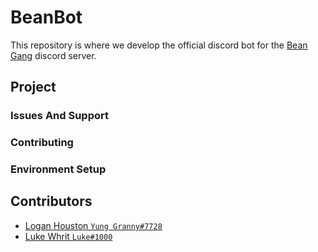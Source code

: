 # BeanBot

This repository is where we develop the official discord bot for the [Bean Gang](https://discord.gg/UPASQGM) discord server.

## Project

### Issues And Support

### Contributing

### Environment Setup

## Contributors

* [Logan Houston `Yung Granny#7728`](https://loganhouston.ml)
* [Luke Whrit `Luke#1000`](https://lukewhrit.xyz)